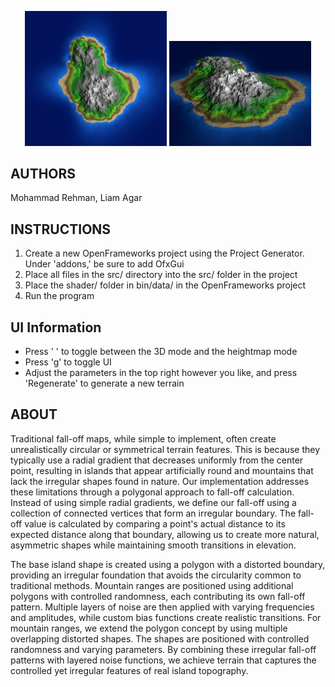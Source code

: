 <p align="center">
  <img src="./img/1.png" alt="Island Overhead" width="45%">
  <img src="./img/2.png" alt="Island" width="45%">
</p>

## AUTHORS
Mohammad Rehman,
Liam Agar

## INSTRUCTIONS

1. Create a new OpenFrameworks project using the Project Generator. 
Under 'addons,' be sure to add OfxGui
2. Place all files in the src/ directory into the src/ folder in the project
3. Place the shader/ folder in bin/data/ in the OpenFrameworks project
4. Run the program

## UI Information

- Press ' ' to toggle between the 3D mode and the heightmap mode
- Press 'g' to toggle UI
- Adjust the parameters in the top right however you like, and press 'Regenerate'
to generate a new terrain

## ABOUT

Traditional fall-off maps, while simple to implement, often create unrealistically circular or
symmetrical terrain features. This is because they typically use a radial gradient that decreases
uniformly from the center point, resulting in islands that appear artificially round and mountains
that lack the irregular shapes found in nature. Our implementation addresses these limitations
through a polygonal approach to fall-off calculation. Instead of using simple radial gradients, we
define our fall-off using a collection of connected vertices that form an irregular boundary. The
fall-off value is calculated by comparing a point's actual distance to its expected distance along
that boundary, allowing us to create more natural, asymmetric shapes while maintaining smooth
transitions in elevation.

The base island shape is created using a polygon with a distorted boundary, providing an
irregular foundation that avoids the circularity common to traditional methods. Mountain ranges
are positioned using additional polygons with controlled randomness, each contributing its own
fall-off pattern. Multiple layers of noise are then applied with varying frequencies and
amplitudes, while custom bias functions create realistic transitions.
For mountain ranges, we extend the polygon concept by using multiple overlapping distorted
shapes. The shapes are positioned with controlled randomness and varying parameters. By
combining these irregular fall-off patterns with layered noise functions, we achieve terrain that
captures the controlled yet irregular features of real island topography.


